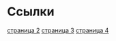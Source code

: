 # Ссылки
<a href="https://github.com/RomanVanLenSi/zadan/blob/master/№1/str%202.html">страница 2</a>
<a href="https://github.com/RomanVanLenSi/zadan/blob/master/№1/str%203.html">страница 3</a>
<a href="https://github.com/RomanVanLenSi/zadan/blob/master/%E2%84%961/str%204.html">страница 4</a>